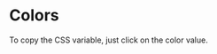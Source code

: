 # Colors

To copy the CSS variable, just click on the color value.

<br>

<script lang="ts" setup>
import OnyxColorPalettes from "../.vitepress/components/OnyxColorPalettes.vue";
</script>

<OnyxColorPalettes />
